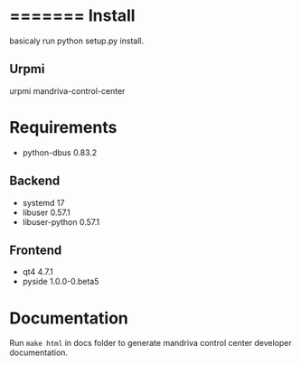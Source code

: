 =======
Install
=======

basicaly run python setup.py install.

Urpmi
-----

urpmi mandriva-control-center

Requirements
============

 * python-dbus 0.83.2

Backend
-------

 * systemd 17
 * libuser 0.57.1
 * libuser-python 0.57.1

Frontend
--------

 * qt4 4.7.1
 * pyside 1.0.0-0.beta5
 
Documentation
=============
 
Run ``make html`` in docs folder to generate mandriva control center
developer documentation.